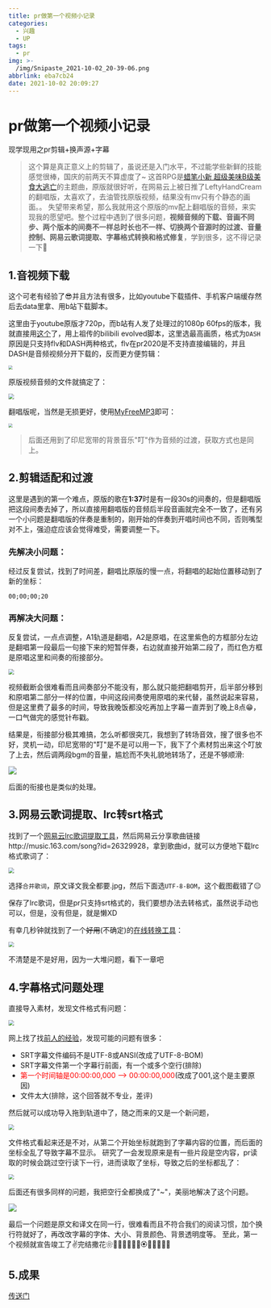 ```yaml
---
title: pr做第一个视频小记录
categories:
  - 兴趣
  - UP
tags:
  - pr
img: >-
  /img/Snipaste_2021-10-02_20-39-06.png
abbrlink: eba7cb24
date: 2021-10-02 20:09:27
---
```


# pr做第一个视频小记录

现学现用之pr剪辑+换声源+字幕

> 这个算是真正意义上的剪辑了，虽说还是入门水平，不过能学些新鲜的技能感觉很棒，国庆的前两天不算虚度了~
> 这首RPG是[蜡笔小新 超级美味B级美食大逃亡](https://www.bilibili.com/bangumi/media/md15072/)的主题曲，原版就很好听，在网易云上被日推了LeftyHandCream的翻唱版，太喜欢了，去油管找原版视频，结果没有mv只有个静态的画面。。
> 失望带来希望，那么我就用这个原版的mv配上翻唱版的音频，来实现我的愿望吧。整个过程中遇到了很多问题，**视频音频的下载、音画不同步、两个版本的间奏不一样总时长也不一样、切换两个音源时的过渡、音量控制、网易云歌词提取、字幕格式转换和格式修复**，学到很多，这不得记录一下🥳

## 1.音视频下载

这个可老有经验了😎并且方法有很多，比如youtube下载插件、手机客户端缓存然后去data里拿、用b站下载脚本。

这里由于youtube原版才720p，而b站有人发了处理过的1080p 60fps的版本，我就直接用[这个](https://www.bilibili.com/video/BV1bJ411z7HQ)了，用上祖传的bilibili evolved脚本，这里选最高画质，格式为`DASH`原因是只支持flv和DASH两种格式，flv在pr2020是不支持直接编辑的，并且DASH是音频视频分开下载的，反而更方便剪辑：

<img src="/img/image-20211002210132506.png" style="zoom:50%;" />

原版视频音频的文件就搞定了：

<img src="/img/image-20211002210524700.png" style="zoom:67%;" />

翻唱版呢，当然是无损更好，使用[MyFreeMP3](http://tool.liumingye.cn/music/?page=audioPage&type=YQB&name=RPG%20Lefty)即可：

<img src="/img/image-20211002210821531.png" style="zoom: 50%;" />

> 后面还用到了印尼宽带的背景音乐"叮"作为音频的过渡，获取方式也是同上。

## 2.剪辑适配和过渡

这里是遇到的第一个难点，原版的歌在**1:37**时是有一段30s的间奏的，但是翻唱版把这段间奏去掉了，所以直接用翻唱版的音频后半段音画就完全不一致了，还有另一个小问题是翻唱版的伴奏是重制的，刚开始的伴奏到开唱时间也不同，否则嘴型对不上，强迫症应该会觉得难受，需要调整一下。

### 先解决小问题：

经过反复尝试，找到了时间差，翻唱比原版的慢一点，将翻唱的起始位置移动到了新的坐标：

```position
00;00;00;20
```

### 再解决大问题：

反复尝试，一点点调整，A1轨道是翻唱，A2是原唱，在这里紫色的方框部分左边是翻唱第一段最后一句接下来的短暂伴奏，右边就直接开始第二段了，而红色方框是原唱这里和间奏的衔接部分。

<img src="/img/image-20211002212020546.png" style="zoom:67%;" />

视频截断会很难看而且间奏部分不能没有，那么就只能把翻唱剪开，后半部分移到和原唱第二部分一样的位置，中间这段间奏使用原唱的来代替，虽然说起来容易，但是这里费了最多的时间，导致我晚饭都没吃再加上字幕一直弄到了晚上8点😁，一口气做完的感觉针布戳。

结果是，衔接部分极其难搞，怎么听都很突兀，我想到了转场音效，搜了很多也不好，灵机一动，印尼宽带的"叮"是不是可以用一下，我下了个素材剪出来这个叮放了上去，然后调两段bgm的音量，尴尬而不失礼貌地转场了，还是不够顺滑:

![](/img/image-20211002213249115.png)

后面的衔接也是类似的处理。

## 3.网易云歌词提取、lrc转srt格式

找到了一个[网易云lrc歌词提取工具](https://github.com/GAATTC0/163MusicLyrics)，然后网易云分享歌曲链接http://music.163.com/song?id=26329928，拿到歌曲id，就可以方便地下载lrc格式歌词了：

<img src="/img/image-20211002214130315.png" style="zoom:67%;" />

选择`合并歌词`，原文译文我全都要.jpg，然后下面选`UTF-8-BOM`，这个截图截错了😑

保存了lrc歌词，但是pr只支持srt格式的，我们要想办法去转格式，虽然说手动也可以，但是，没有但是，就是懒XD

有幸几秒钟就找到了一个~~好用~~(不确定)的[在线转换工具](http://www.lrccon.com/convert.php)：

<img src="/img/image-20211002214638908.png" style="zoom:67%;" />

不清楚是不是好用，因为一大堆问题，看下一章吧

## 4.字幕格式问题处理

直接导入素材，发现文件格式有问题：

<img src="/img/Snipaste_2021-10-02_20-42-37.png" style="zoom:67%;" />

网上找了找[前人的经验](https://www.zhihu.com/question/310923147)，发现可能的问题有很多：

- SRT字幕文件编码不是UTF-8或ANSI(改成了UTF-8-BOM)
- SRT字幕文件第一个字幕行前面，有一个或多个空行(排除)
- <font color=red>第一个时间轴是00:00:00,000 --> 00:00:00,000</font>(改成了001,这个是主要原因)
- 文件太大(排除，这个回答就不专业，差评)

然后就可以成功导入拖到轨道中了，随之而来的又是一个新问题，

<img src="/img/image-20211002220454322.png" style="zoom:67%;" />

文件格式看起来还是不对，从第二个开始坐标就跑到了字幕内容的位置，而后面的坐标全乱了导致字幕不显示。
研究了一会发现原来是有一些片段是空内容，pr读取的时候会跳过空行读下一行，进而读取了坐标，导致之后的坐标都乱了：

<img src="/img/Snipaste_2021-10-02_20-42-04.png" style="zoom:67%;" />

后面还有很多同样的问题，我把空行全都换成了"~"，美丽地解决了这个问题。

![](/img/image-20211002221126236.png)

最后一个问题是原文和译文在同一行，很难看而且不符合我们的阅读习惯，加个换行符就好了，再改改字幕的字体、大小、背景颜色、背景透明度等。
至此，第一个视频就宣告竣工了✌完结撒花❀🎉🎊🎆🎇💐🌸🏵🌹🌺🌻🌼🌷

## 5.成果

[传送门](https://www.bilibili.com/video/BV16R4y1p7Gs)